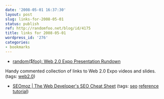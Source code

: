 ```yaml
---
date: '2008-05-01 16:37:30'
layout: post
slug: links-for-2008-05-01
status: publish
ref: http://randomfoo.net/blog/id/4175
title: links for 2008-05-01
wordpress_id: '276'
categories:
- bookmarks
---
```




  * [random($foo): Web 2.0 Expo Presentation Rundown](http://randomfoo.net/blog/id/4175)




Handy commented collection of links to Web 2.0 Expo videos and slides. (tags: [web2.0](http://del.icio.us/eob/web2.0))





  * [SEOmoz | The Web Developer's SEO Cheat Sheet](http://www.seomoz.org/blog/the-web-developers-seo-cheat-sheet) (tags: [seo](http://del.icio.us/eob/seo) [reference](http://del.icio.us/eob/reference) [tutorial](http://del.icio.us/eob/tutorial))






